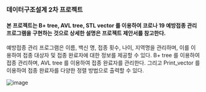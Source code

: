 ### 데이터구조설계 2차 프로젝트

#### 본 프로젝트는 B+ tree, AVL tree, STL vector 를 이용하여 코로나 19 예방접종 관리 프로그램을 구현하는 것으로 상세한 설명은 프로젝트 제안서를 참고한다.

예방접종 관리 프로그램은 이름, 백신 명, 접종 횟수, 나이, 지역명을 관리하며, 이를 이용하여 접종 대상자 및 접종 완료자에 대한 정보를 제공할 수 있다. 
B+ tree 를 이용하여 접종 관리하며, AVL tree 를 이용하여 접종 완료자를 관리한다. 그리고 Print_vector 를 이용하여 접종 완료자를 다양한 정렬 방법으로 출력할 수 있다. 


![image](https://user-images.githubusercontent.com/76760480/190888201-7c1ff56b-8893-4884-8565-ce379aa89e0d.png)
